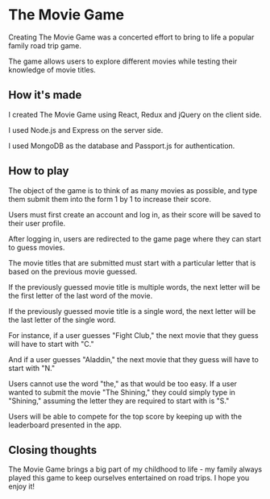 # The Movie Game

Creating The Movie Game was a concerted effort to bring to life a popular family road trip game.

The game allows users to explore different movies while testing their knowledge of movie titles.

## How it's made

I created The Movie Game using React, Redux and jQuery on the client side.

I used Node.js and Express on the server side.

I used MongoDB as the database and Passport.js for authentication. 

## How to play

The object of the game is to think of as many movies as possible, and type them submit them into the form 1 by 1 to increase their score.

Users must first create an account and log in, as their score will be saved to their user profile.

After logging in, users are redirected to the game page where they can start to guess movies.

The movie titles that are submitted must start with a particular letter that is based on the previous movie guessed.

If the previously guessed movie title is multiple words, the next letter will be the first letter of the last word of the movie.

If the previously guessed movie title is a single word, the next letter will be the last letter of the single word.

For instance, if a user guesses "Fight Club," the next movie that they guess will have to start with "C."

And if a user guesses "Aladdin," the next movie that they guess will have to start with "N."

Users cannot use the word "the," as that would be too easy. If a user wanted to submit the movie "The Shining," they could simply type in "Shining," assuming the letter they are required to start with is "S."

Users will be able to compete for the top score by keeping up with the leaderboard presented in the app.

## Closing thoughts

The Movie Game brings a big part of my childhood to life - my family always played this game to keep ourselves entertained on road trips. I hope you enjoy it!
